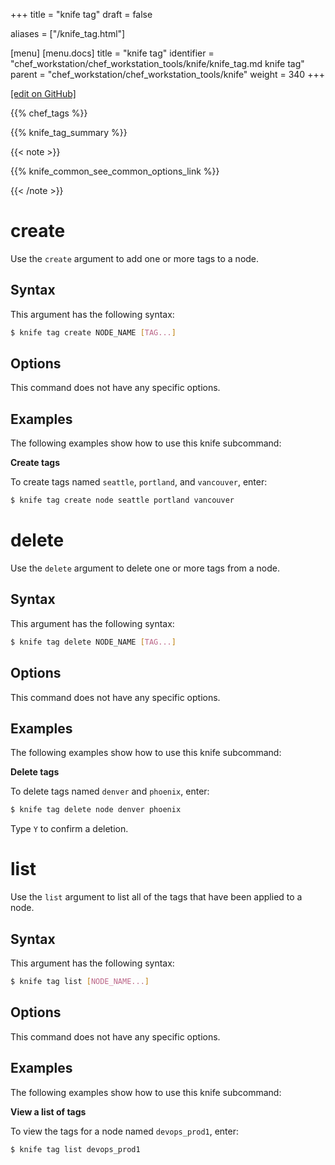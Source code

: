 +++
title = "knife tag"
draft = false

aliases = ["/knife_tag.html"]

[menu]
  [menu.docs]
    title = "knife tag"
    identifier = "chef_workstation/chef_workstation_tools/knife/knife_tag.md knife tag"
    parent = "chef_workstation/chef_workstation_tools/knife"
    weight = 340
+++    

[\[edit on GitHub\]](https://github.com/chef/chef-web-docs/blob/master/content/knife_tag.md)

{{% chef_tags %}}

{{% knife_tag_summary %}}

{{< note >}}

{{% knife_common_see_common_options_link %}}

{{< /note >}}

create
======

Use the `create` argument to add one or more tags to a node.

Syntax
------

This argument has the following syntax:

``` bash
$ knife tag create NODE_NAME [TAG...]
```

Options
-------

This command does not have any specific options.

Examples
--------

The following examples show how to use this knife subcommand:

**Create tags**

To create tags named `seattle`, `portland`, and `vancouver`, enter:

``` bash
$ knife tag create node seattle portland vancouver
```

delete
======

Use the `delete` argument to delete one or more tags from a node.

Syntax
------

This argument has the following syntax:

``` bash
$ knife tag delete NODE_NAME [TAG...]
```

Options
-------

This command does not have any specific options.

Examples
--------

The following examples show how to use this knife subcommand:

**Delete tags**

To delete tags named `denver` and `phoenix`, enter:

``` bash
$ knife tag delete node denver phoenix
```

Type `Y` to confirm a deletion.

list
====

Use the `list` argument to list all of the tags that have been applied
to a node.

Syntax
------

This argument has the following syntax:

``` bash
$ knife tag list [NODE_NAME...]
```

Options
-------

This command does not have any specific options.

Examples
--------

The following examples show how to use this knife subcommand:

**View a list of tags**

To view the tags for a node named `devops_prod1`, enter:

``` bash
$ knife tag list devops_prod1
```
